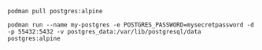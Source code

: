 ```podman pull postgres:alpine```

```podman run --name my-postgres -e POSTGRES_PASSWORD=mysecretpassword -d -p 55432:5432 -v postgres_data:/var/lib/postgresql/data postgres:alpine```
